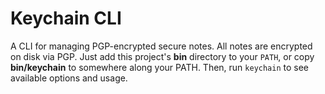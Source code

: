 # Keychain CLI

A CLI for managing PGP-encrypted secure notes. All notes are encrypted
on disk via PGP. Just add this project's **bin** directory to your
`PATH`, or copy **bin/keychain** to somewhere along your PATH. Then,
run `keychain` to see available options and usage.
